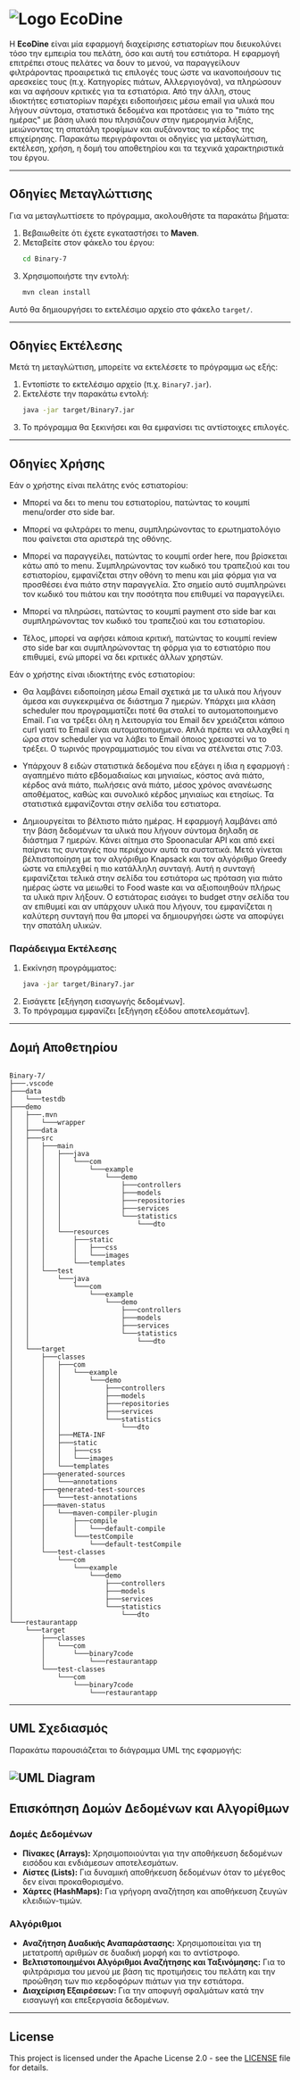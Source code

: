 # ![Logo](URL_Logo) EcoDine

H **EcoDine** είναι μία εφαρμογή διαχείρισης εστιατορίων που διευκολύνει τόσο την εμπειρία του πελάτη, όσο και αυτή του εστιάτορα. Η εφαρμογή επιτρέπει στους πελάτες να δουν το μενού, να παραγγείλουν φιλτράροντας προαιρετικά τις επιλογές τους ώστε να ικανοποιήσουν τις αρεσκείες τους (π.χ. Κατηγορίες πιάτων, Αλλεργιογόνα), να πληρώσουν και να αφήσουν κριτικές για τα εστιατόρια. Από την άλλη, στους ιδιοκτήτες εστιατορίων παρέχει ειδοποιήσεις μέσω email για υλικά που λήγουν σύντομα, στατιστικά δεδομένα και προτάσεις για το "πιάτο της ημέρας" με βάση υλικά που πλησιάζουν στην ημερομηνία λήξης, μειώνοντας τη σπατάλη τροφίμων και αυξάνοντας το κέρδος της επιχείρησης.  Παρακάτω περιγράφονται οι οδηγίες για μεταγλώττιση, εκτέλεση, χρήση, η δομή του αποθετηρίου και τα τεχνικά χαρακτηριστικά του έργου.

---

## Οδηγίες Μεταγλώττισης
Για να μεταγλωττίσετε το πρόγραμμα, ακολουθήστε τα παρακάτω βήματα:

1. Βεβαιωθείτε ότι έχετε εγκαταστήσει το **Maven**.
2. Μεταβείτε στον φάκελο του έργου:
   ```bash
   cd Binary-7
   ```
3. Χρησιμοποιήστε την εντολή:
   ```bash
   mvn clean install
   ```
Αυτό θα δημιουργήσει το εκτελέσιμο αρχείο στο φάκελο `target/`.

---

## Οδηγίες Εκτέλεσης

Μετά τη μεταγλώττιση, μπορείτε να εκτελέσετε το πρόγραμμα ως εξής:

1. Εντοπίστε το εκτελέσιμο αρχείο (π.χ. `Binary7.jar`).
2. Εκτελέστε την παρακάτω εντολή:
   ```bash
   java -jar target/Binary7.jar
   ```
3. Το πρόγραμμα θα ξεκινήσει και θα εμφανίσει τις αντίστοιχες επιλογές.

---

## Οδηγίες Χρήσης

Εάν ο χρήστης είναι πελάτης ενός εστιατορίου:

- Μπορεί να δει το menu του εστιατορίου, πατώντας το κουμπί menu/order στο side bar.

- Μπορεί να φιλτράρει το menu, συμπληρώνοντας το ερωτηματολόγιο που φαίνεται στα
αριστερά της οθόνης.

- Μπορεί να παραγγείλει, πατώντας το κουμπί order here, που βρίσκεται κάτω από το
menu. Συμπληρώνοντας τον κωδικό του τραπεζιού και του εστιατορίου, εμφανίζεται στην
οθόνη το menu και μία φόρμα για να προσθέσει ένα πιάτο στην παραγγελία. Στο σημείο
αυτό συμπληρώνει τον κωδικό του πιάτου και την ποσότητα που επιθυμεί να
παραγγείλει.

- Μπορεί να πληρώσει, πατώντας το κουμπί payment στο side bar και συμπληρώνοντας
τον κωδικό του τραπεζιού και του εστιατορίου.

- Τέλος, μπορεί να αφήσει κάποια κριτική, πατώντας το κουμπί review στο side bar και
συμπληρώνοντας τη φόρμα για το εστιατόριο που επιθυμεί, ενώ μπορεί να δει
κριτικές άλλων χρηστών.

Εάν ο χρήστης είναι ιδιοκτήτης ενός εστιατορίου:

- Θα λαμβάνει ειδοποίηση μέσω Email σχετικά με τα υλικά που λήγουν άμεσα και συγκεκριμένα σε διάστημα 7 ημερών. Υπάρχει μια κλάση scheduler που προγραμματίζει ποτέ θα σταλεί το αυτοματοποιημενο Email. Για να τρέξει όλη η λειτουργία του Email δεν χρειάζεται κάποιο curl γιατί το Εmail είναι αυτοματοποιημενο. Απλά πρέπει να αλλαχθεί η ώρα στον scheduler για να λάβει το Email όποιος χρειαστεί να το τρέξει. Ο τωρινός προγραμματισμός του είναι να στέλνεται στις 7:03.

- Υπάρχουν 8 ειδών στατιστικά δεδομένα που εξάγει η ίδια η εφαρμογή : αγαπημένο πιάτο εβδομαδιαίως και μηνιαίως, κόστος ανά πιάτο, κέρδος ανά πιάτο, πωλήσεις ανά πιάτο, μέσος χρόνος ανανέωσης αποθέματος, καθώς και συνολικό κέρδος μηνιαίως και ετησίως. Τα στατιστικά εμφανίζονται στην σελίδα του εστιατορα.

- Δημιουργείται το βέλτιστο πιάτο ημέρας. Η εφαρμογή λαμβάνει από την βάση δεδομένων τα υλικά που λήγουν σύντομα δηλαδη σε διάστημα 7 ημερών. Κάνει αίτημα στο Spoonacular API και από εκεί παίρνει τις συνταγές που περιέχουν αυτά τα συστατικά. Μετά γίνεται βέλτιστοποίηση με τον αλγόριθμο Knapsack και τον αλγόριθμο Greedy ώστε να επιλεχθεί η πιο κατάλληλη συνταγή. Αυτή η συνταγή εμφανίζεται τελικά στην σελίδα του εστιάτορα ως πρόταση για πιάτο ημέρας ώστε να μειωθεί το Food waste και να αξιοποιηθούν πλήρως τα υλικά πριν λήξουν. Ο εστιάτορας εισάγει το budget στην σελίδα του αν επιθυμεί και αν υπάρχουν υλικά που λήγουν, του εμφανίζεται η καλύτερη συνταγή που θα μπορεί να δημιουργήσει ώστε να αποφύγει την σπατάλη υλικών. 

### Παράδειγμα Εκτέλεσης

1. Εκκίνηση προγράμματος:
   ```bash
   java -jar target/Binary7.jar
   ```
2. Εισάγετε [εξήγηση εισαγωγής δεδομένων].
3. Το πρόγραμμα εμφανίζει [εξήγηση εξόδου αποτελεσμάτων].

---

## Δομή Αποθετηρίου

```

Binary-7/
├───.vscode
├───data
│   └───testdb
├───demo
│   ├───.mvn
│   │   └───wrapper
│   ├───data
│   ├───src
│   │   ├───main
│   │   │   ├───java
│   │   │   │   └───com
│   │   │   │       └───example
│   │   │   │           └───demo
│   │   │   │               ├───controllers
│   │   │   │               ├───models
│   │   │   │               ├───repositories
│   │   │   │               ├───services
│   │   │   │               └───statistics
│   │   │   │                   └───dto
│   │   │   └───resources
│   │   │       ├───static
│   │   │       │   ├───css
│   │   │       │   └───images
│   │   │       └───templates
│   │   └───test
│   │       └───java
│   │           └───com
│   │               └───example
│   │                   └───demo
│   │                       ├───controllers
│   │                       ├───models
│   │                       ├───services
│   │                       └───statistics
│   │                           └───dto
│   └───target
│       ├───classes
│       │   ├───com
│       │   │   └───example
│       │   │       └───demo
│       │   │           ├───controllers
│       │   │           ├───models
│       │   │           ├───repositories
│       │   │           ├───services
│       │   │           └───statistics
│       │   │               └───dto
│       │   ├───META-INF
│       │   ├───static
│       │   │   ├───css
│       │   │   └───images
│       │   └───templates
│       ├───generated-sources
│       │   └───annotations
│       ├───generated-test-sources
│       │   └───test-annotations
│       ├───maven-status
│       │   └───maven-compiler-plugin
│       │       ├───compile
│       │       │   └───default-compile
│       │       └───testCompile
│       │           └───default-testCompile
│       └───test-classes
│           └───com
│               └───example
│                   └───demo
│                       ├───controllers
│                       ├───models
│                       ├───services
│                       └───statistics
│                           └───dto
└───restaurantapp
    └───target
        ├───classes
        │   └───com
        │       └───binary7code
        │           └───restaurantapp
        └───test-classes
            └───com
                └───binary7code
                    └───restaurantapp

```
---

## UML Σχεδιασμός

Παρακάτω παρουσιάζεται το διάγραμμα UML της εφαρμογής:

![UML Diagram](diagram/UML_Diagram.png)
---

## Επισκόπηση Δομών Δεδομένων και Αλγορίθμων

### Δομές Δεδομένων
- **Πίνακες (Arrays):** Χρησιμοποιούνται για την αποθήκευση δεδομένων εισόδου και ενδιάμεσων αποτελεσμάτων.
- **Λίστες (Lists):** Για δυναμική αποθήκευση δεδομένων όταν το μέγεθος δεν είναι προκαθορισμένο.
- **Χάρτες (HashMaps):** Για γρήγορη αναζήτηση και αποθήκευση ζευγών κλειδιών-τιμών.

### Αλγόριθμοι
- **Αναζήτηση Δυαδικής Αναπαράστασης:** Χρησιμοποιείται για τη μετατροπή αριθμών σε δυαδική μορφή και το αντίστροφο.
- **Βελτιστοποιημένοι Αλγόριθμοι Αναζήτησης και Ταξινόμησης:** Για το φιλτράρισμα του μενού με βάση τις προτιμήσεις του πελάτη και την προώθηση των πιο κερδοφόρων πιάτων για την εστιάτορα.
- **Διαχείριση Εξαιρέσεων:** Για την αποφυγή σφαλμάτων κατά την εισαγωγή και επεξεργασία δεδομένων.

---

## License

This project is licensed under the Apache License 2.0 - see the [LICENSE](LICENSE) file for details.

